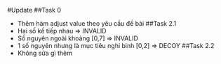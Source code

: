 #Update
##Task 0
- Thêm hàm adjust value theo yêu cầu đề bài
##Task 2.1
- Hai số kế tiếp nhau => INVALID
- Số nguyên ngoài khoảng [0,7] => INVALID
- 1 số nguyên nhưng là mục tiêu nghi binh [0,2] => DECOY
##Task 2.2
- Không sửa gì thêm
